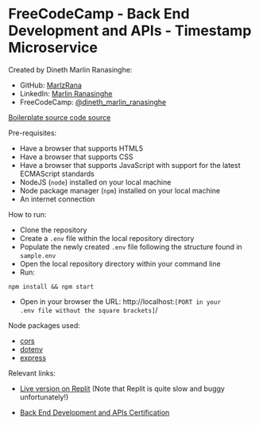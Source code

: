 # FreeCodeCamp - Back End Development and APIs - Timestamp Microservice

Created by Dineth Marlin Ranasinghe:

- GitHub: <a href="https://github.com/MarlzRana" target="_blank">MarlzRana</a>
- LinkedIn: <a href="https://www.linkedin.com/in/dineth-marlin-ranasinghe/" target="_blank">Marlin Ranasinghe</a>
- FreeCodeCamp: <a href="https://www.freecodecamp.org/Dineth_Marlin_Ranasinghe" target="_blank">@dineth_marlin_ranasinghe</a>

<a href="https://github.com/freeCodeCamp/boilerplate-project-timestamp/" target="_blank">Boilerplate source code source</a>

Pre-requisites:

- Have a browser that supports HTML5
- Have a browser that supports CSS
- Have a browser that supports JavaScript with support for the latest ECMAScript standards
- NodeJS (<code>node</code>) installed on your local machine
- Node package manager (<code>npm</code>) installed on your local machine
- An internet connection

How to run:

- Clone the repository
- Create a <code>.env</code> file within the local repository directory
- Populate the newly created <code>.env</code> file following the structure found in <code>sample.env</code>
- Open the local repository directory within your command line
- Run:
<pre><code>npm install && npm start</code></pre>
- Open in your browser the URL: http://localhost:<code>[PORT in your .env file without the square brackets]</code>/

Node packages used:

- <a href="https://www.npmjs.com/package/cors" target="_blank">cors</a>
- <a href="https://www.npmjs.com/package/dotenv" target="_blank">dotenv</a>
- <a href="https://www.npmjs.com/package/express" target="_blank">express</a>

Relevant links:

- <a href="https://boilerplate-project-timestamp.marlzrana.repl.co/" target="_blank">Live version on Replit</a> (Note that Replit is quite slow and buggy unfortunately!)

- <a href="https://www.freecodecamp.org/certification/Dineth_Marlin_Ranasinghe/back-end-development-and-apis" target="_blank">Back End Development and APIs Certification</a>

